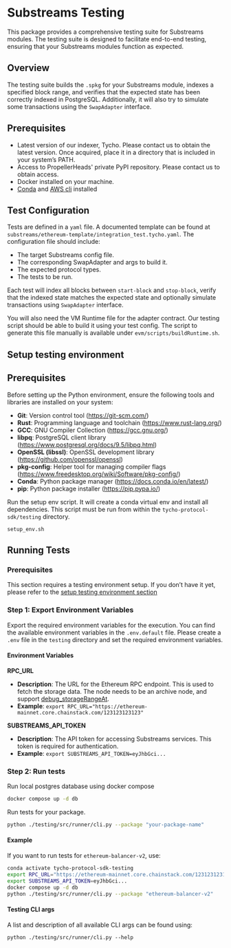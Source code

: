 # Substreams Testing

This package provides a comprehensive testing suite for Substreams modules. The testing suite is designed to facilitate
end-to-end testing, ensuring that your Substreams modules function as expected.

## Overview

The testing suite builds the `.spkg` for your Substreams module, indexes a specified block range, and verifies that the
expected state has been correctly indexed in PostgreSQL.
Additionally, it will also try to simulate some transactions using the `SwapAdapter` interface.

## Prerequisites

- Latest version of our indexer, Tycho. Please contact us to obtain the latest version. Once acquired, place it in a directory that is included in your system’s PATH.
- Access to PropellerHeads' private PyPI repository. Please contact us to obtain access.
- Docker installed on your machine.
- [Conda](https://conda.io/projects/conda/en/latest/user-guide/install/index.html)
  and [AWS cli](https://aws.amazon.com/cli/) installed

## Test Configuration

Tests are defined in a `yaml` file. A documented template can be found at
`substreams/ethereum-template/integration_test.tycho.yaml`. The configuration file should include:

- The target Substreams config file.
- The corresponding SwapAdapter and args to build it.
- The expected protocol types.
- The tests to be run.

Each test will index all blocks between `start-block` and `stop-block`, verify that the indexed state matches the
expected state and optionally simulate transactions using `SwapAdapter` interface.

You will also need the VM Runtime file for the adapter contract.
Our testing script should be able to build it using your test config.
The script to generate this file manually is available under `evm/scripts/buildRuntime.sh`.

## Setup testing environment

## Prerequisites

Before setting up the Python environment, ensure the following tools and libraries are installed on your system:

- **Git**: Version control tool (https://git-scm.com/)
- **Rust**: Programming language and toolchain (https://www.rust-lang.org/)
- **GCC**: GNU Compiler Collection (https://gcc.gnu.org/)
- **libpq**: PostgreSQL client library (https://www.postgresql.org/docs/9.5/libpq.html)
- **OpenSSL (libssl)**: OpenSSL development library (https://github.com/openssl/openssl)
- **pkg-config**: Helper tool for managing compiler flags (https://www.freedesktop.org/wiki/Software/pkg-config/)
- **Conda**: Python package manager (https://docs.conda.io/en/latest/)
- **pip**: Python package installer (https://pip.pypa.io/)

Run the setup env script. It will create a conda virtual env and install all dependencies.
This script must be run from within the `tycho-protocol-sdk/testing` directory.

```
setup_env.sh
```

## Running Tests

### Prerequisites

This section requires a testing environment setup. If you don’t have it yet, please refer to the [setup testing
environment section](#setup-testing-environment)

### Step 1: Export Environment Variables

Export the required environment variables for the execution. You can find the available environment variables in the
`.env.default` file.
Please create a `.env` file in the `testing` directory and set the required environment variables.

#### Environment Variables

**RPC_URL**

- **Description**: The URL for the Ethereum RPC endpoint. This is used to fetch the storage data. The node needs to be
  an archive node, and support [debug_storageRangeAt](https://www.quicknode.com/docs/ethereum/debug_storageRangeAt).
- **Example**: `export RPC_URL="https://ethereum-mainnet.core.chainstack.com/123123123123"`

**SUBSTREAMS_API_TOKEN**

- **Description**: The API token for accessing Substreams services. This token is required for authentication.
- **Example**: `export SUBSTREAMS_API_TOKEN=eyJhbGci...`

### Step 2: Run tests

Run local postgres database using docker compose

```bash
docker compose up -d db
```

Run tests for your package.

```bash
python ./testing/src/runner/cli.py --package "your-package-name"
```

#### Example

If you want to run tests for `ethereum-balancer-v2`, use:

```bash
conda activate tycho-protocol-sdk-testing
export RPC_URL="https://ethereum-mainnet.core.chainstack.com/123123123123"
export SUBSTREAMS_API_TOKEN=eyJhbGci...
docker compose up -d db
python ./testing/src/runner/cli.py --package "ethereum-balancer-v2"
```

#### Testing CLI args

A list and description of all available CLI args can be found using:

```
python ./testing/src/runner/cli.py --help
```
